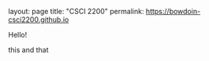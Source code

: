 layout: page
title: "CSCI 2200"
permalink: https://bowdoin-csci2200.github.io

Hello!  

this and that 
